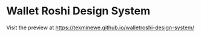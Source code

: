 # Wallet Roshi Design System
 
 Visit the preview at https://tekminewe.github.io/walletroshi-design-system/
